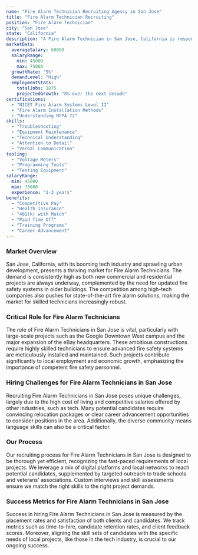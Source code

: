```yaml
---
name: "Fire Alarm Technician Recruiting Agency in San Jose"
title: "Fire Alarm Technician Recruiting"
position: "Fire Alarm Technician"
city: "San Jose"
state: "California"
description: "A Fire Alarm Technician in San Jose, California is responsible for the installation, maintenance, and repair of fire alarm systems, ensuring all systems meet legal and safety regulations."
marketData:
  averageSalary: 60000
  salaryRange:
    min: 45000
    max: 75000
  growthRate: "5%"
  demandLevel: "High"
  employmentStats:
    totalJobs: 1875
    projectedGrowth: "8% over the next decade"
certifications:
  - "NICET Fire Alarm Systems Level II"
  - "Fire Alarm Installation Methods"
  - "Understanding NFPA 72"
skills:
  - "Troubleshooting"
  - "Equipment Maintenance"
  - "Technical Understanding"
  - "Attention to Detail"
  - "Verbal Communication"
tooling:
  - "Voltage Meters"
  - "Programming Tools"
  - "Testing Equipment"
salaryRange:
  min: 45000
  max: 75000
  experience: "1-3 years"
benefits:
  - "Competitive Pay"
  - "Health Insurance"
  - "401(k) with Match"
  - "Paid Time Off"
  - "Training Programs"
  - "Career Advancement"
---
```


### Market Overview
San Jose, California, with its booming tech industry and sprawling urban development, presents a thriving market for Fire Alarm Technicians. The demand is consistently high as both new commercial and residential projects are always underway, complemented by the need for updated fire safety systems in older buildings. The competition among high-tech companies also pushes for state-of-the-art fire alarm solutions, making the market for skilled technicians increasingly robust.

### Critical Role for Fire Alarm Technicians
The role of Fire Alarm Technicians in San Jose is vital, particularly with large-scale projects such as the Google Downtown West campus and the major expansion of the eBay headquarters. These ambitious constructions require highly skilled technicians to ensure advanced fire safety systems are meticulously installed and maintained. Such projects contribute significantly to local employment and economic growth, emphasizing the importance of competent fire safety personnel.

### Hiring Challenges for Fire Alarm Technicians in San Jose
Recruiting Fire Alarm Technicians in San Jose poses unique challenges, largely due to the high cost of living and competitive salaries offered by other industries, such as tech. Many potential candidates require convincing relocation packages or clear career advancement opportunities to consider positions in the area. Additionally, the diverse community means language skills can also be a critical factor.

### Our Process
Our recruiting process for Fire Alarm Technicians in San Jose is designed to be thorough yet efficient, recognizing the fast-paced requirements of local projects. We leverage a mix of digital platforms and local networks to reach potential candidates, supplemented by targeted outreach to trade schools and veterans' associations. Custom interviews and skill assessments ensure we match the right skills to the right project demands.

### Success Metrics for Fire Alarm Technicians in San Jose
Success in hiring Fire Alarm Technicians in San Jose is measured by the placement rates and satisfaction of both clients and candidates. We track metrics such as time-to-hire, candidate retention rates, and client feedback scores. Moreover, aligning the skill sets of candidates with the specific needs of local projects, like those in the tech industry, is crucial to our ongoing success.